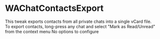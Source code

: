 # WAChatContactsExport
This tweak exports contacts from all private chats into a single vCard file.
To export contacts, long-press any chat and select "Mark as Read/Unread" from the context menu
No options to configure
